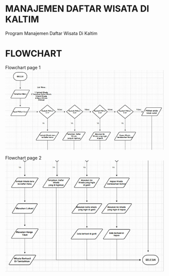 # MANAJEMEN DAFTAR WISATA DI KALTIM
Program Manajemen Daftar Wisata Di Kaltim

# FLOWCHART
Flowchart page 1
![alt text](https://github.com/ahmadahdasuki-pixel/Manajemen-Daftar-Wisata-Di-Kaltim/blob/main/Flowchart/Flowchart%20Minpro%201%20page%201.jpeg?raw=true)

Flowchart page 2
![alt text](https://github.com/ahmadahdasuki-pixel/Manajemen-Daftar-Wisata-Di-Kaltim/blob/main/Flowchart/Flowchart%20Minpro%202%20page%202.jpeg?raw=true)
